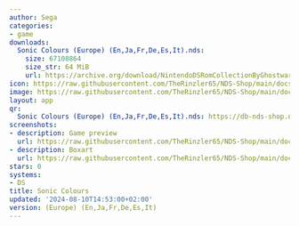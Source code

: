 ```yaml
---
author: Sega
categories:
- game
downloads:
  Sonic Colours (Europe) (En,Ja,Fr,De,Es,It).nds:
    size: 67108864
    size_str: 64 MiB
    url: https://archive.org/download/NintendoDSRomCollectionByGhostware/Sonic%20Colours%20%28Europe%29%20%28En%2CJa%2CFr%2CDe%2CEs%2CIt%29.nds
icon: https://raw.githubusercontent.com/TheRinzler65/NDS-Shop/main/docs/assets/images/icons/soniccolours.png
image: https://raw.githubusercontent.com/TheRinzler65/NDS-Shop/main/docs/assets/images/icons/soniccolours.png
layout: app
qr:
  Sonic Colours (Europe) (En,Ja,Fr,De,Es,It).nds: https://db-nds-shop.netlify.app/assets/images/qr/sonic-colours-europe-enjafrdeesit-nds.png
screenshots:
- description: Game preview
  url: https://raw.githubusercontent.com/TheRinzler65/NDS-Shop/main/docs/assets/images/screenshots/soniccolours/soniccolours.png
- description: Boxart
  url: https://raw.githubusercontent.com/TheRinzler65/NDS-Shop/main/docs/assets/images/boxart/Sonic%20Colours%20(Europe)%20(En%2CJa%2CFr%2CDe%2CEs%2CIt).nds.png
stars: 0
systems:
- DS
title: Sonic Colours
updated: '2024-08-10T14:53:00+02:00'
version: (Europe) (En,Ja,Fr,De,Es,It)
---
```

